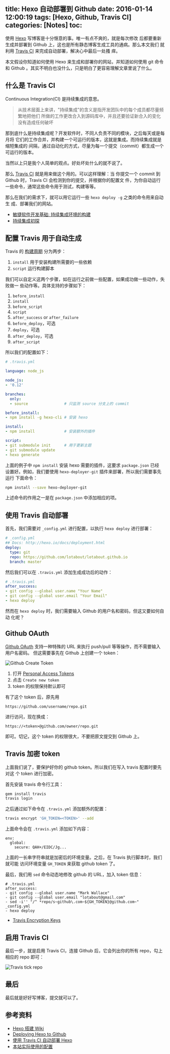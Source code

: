 title: Hexo 自动部署到 Github
date: 2016-01-14 12:00:19
tags: [Hexo, Github, Travis CI]
categories: [Notes]
toc:
---

使用 [Hexo](http://hexo.io/) 写博客是十分惬意的事。唯一有点不爽的，就是每次修改
后都要重新生成并部署到 Github 上，这也是所有静态博客生成工具的通病。那么本文我们
就利用 [Travis CI](https://travis-ci.org/) 来完成自动部署，解决心中最后一处搔
痒。

本文假设你知道如何使用 Hexo 来生成和部署你的网站，并知道如何使用 git 命令和
Github 。其实不明白也没什么，只是明白了更容易理解文章里说了什么。

## 什么是 Travis CI

Continuous Integration(CI) 是持续集成的意思。

> 从技术层面上来讲，"持续集成"的含义是指开发团队中的每个成员都尽量频繁地把他们
> 所做的工作更改合入到源码库中，并且还要验证新合入的变化没有造成任何破坏

那到底什么是持续集成呢？开发软件时，不同人负责不同的模块，之后每天或是每月将
它们的工作合并，并构建一个可运行的版本，这就是集成。而持续集成就是缩短集成的
间隔，通过自动化的方式，尽量为每一个提交（commit）都生成一个可运行的版本。

当然以上只是我个人简单的观点。好处坏处什么的就不说了。

那么 [Travis CI](https://travis-ci.org/) 就是用来做这个用的。可以这样理解：当
你提交一个 commit 到 Github 时，Travis CI 会检测到你的提交，并根据你的配置文
件，为你自动运行一些命令，通常这些命令用于测试，构建等等。

那么在我们的需求下，就可以用它运行一些 `hexo deploy -g` 之类的命令用来自动生
成、部署我们的网站。

- [敏捷软件开发基础: 持续集成环境的构建](https://www.ibm.com/developerworks/cn/java/j-build/)
- [持续集成初探](http://www.cnblogs.com/helloIT/p/4923492.html)

## 配置 Travis 用于自动生成

Travis 的 [构建周期](https://docs.travis-ci.com/user/customizing-the-build/#The-Build-Lifecycle)
分为两步：

1. `install` 用于安装构建所需要的一些依赖
2. `script` 运行构建脚本

我们可以自定义这两个步骤，如在运行之前做一些配置，如果成功做一些动作，失败做一
些动作等。具体支持的步骤如下：

1. `before_install`
1. `install`
1. `before_script`
1. `script`
1. `after_success` or `after_failure`
1. `before_deploy`，可选
1. `deploy`，可选
1. `after_deploy`，可选
1. `after_script`

所以我们的配置如下：

```yaml
# .travis.yml

language: node_js

node_js:
- '0.12'

branches:
  only:
  - source                # 只监测 source 分支上的 commit

before_install:
- npm install -g hexo-cli # 安装 hexo

install:
- npm install             # 安装额外的插件

script:
- git submodule init      # 用于更新主题
- git submodule update
- hexo generate
```

上面的例子中 `npm install` 安装 hexo 需要的插件，这要求 `package.json` 已经
设置好。例如，我们要使用 `hexo-deployer-git` 插件来部署，所以我们需要事先运行
下面命令：

```sh
npm install --save hexo-deployer-git
```

上述命令的作用之一是在 `package.json` 中添加相应的项。

## 使用 Travis 自动部署

首先，我们需要对 `_config.yml` 进行配置，以执行 `hexo deploy` 进行部署：

```yaml
# _config.yml
## Docs: http://hexo.io/docs/deployment.html
deploy:
  type: git
  repo: https://github.com/lotabout/lotabout.github.io
  branch: master
```

然后我们可以在 `.travis.yml` 添加生成成功后的动作：

```yaml
# .travis.yml
after_success:
- git config --global user.name "Your Name"
- git config --global user.email "Your Email"
- hexo deploy
```

然而在 `hexo deploy` 时，我们需要输入 Github 的用户名和密码，但这又要如何自动
化呢？

## Github OAuth

[Github
OAuth](https://github.com/blog/1270-easier-builds-and-deployments-using-git-over-https-and-oauth)
支持一种特殊的 URL 来执行 push/pull 等等操作，而不需要输入用户名密码。
但这需要事先在 Github 上创建一个 token：

![Github Create Token](2016-01-14-github-token.png)

1. 打开 [Personal Access Tokens](https://github.com/settings/tokens)
2. 点击 `Create new token`
3. token 的权限保持默认即可

有了这个 token 后，原先用

```
https://github.com/username/repo.git
```

进行访问，现在换成：

```
https://<token>@github.com/owner/repo.git
```

即可。切记，这个 token 的权限很大，不要把原文提交到 Github 上。

## Travis 加密 token

上面我们说了，要保护好你的 github token。所以我们在写入 travis 配置时要先对这
个 token 进行加密。

首先安装 travis 命令行工具：

```sh
gem install travis
travis login
```

之后通过如下命令在 `.travis.yml` 添加额外的配置：

```sh
travis encrypt 'GH_TOKEN=<TOKEN>' --add
```

上面命令会在 `.travis.yml` 添加如下内容：

```
env:
  global:
    secure: QAH+/EIDC/Jg...
```

上面的一长串字符串就是加密后的环境变量。之后，在 Travis 执行脚本时，我们就可能
访问环境变量 `GH_TOKEN` 来获取 github token 了。

最后，我们用 `sed` 命令动态地修改 github 的 URL，加入 token 信息：

```
# .travis.yml
after_success:
- git config --global user.name "Mark Wallace"
- git config --global user.email "lotabout@gmail.com"
- sed -i'' "/^ *repo/s~github\.com~${GH_TOKEN}@github.com~" _config.yml
- hexo deploy
```

- [Travis Encryption Keys](https://docs.travis-ci.com/user/encryption-keys/)

## 启用 Travis CI

最后一步，就是启用 Travis CI，连接 Github 后，它会列出你的所有 repo，勾上相应的 repo 即可：

![Travis tick repo](2016-01-14-travis.png)

## 最后

最后就是好好写博客，提交就可以了。

## 参考资料

- [Hexo 搭建 Wiki](http://www.jianshu.com/p/e7413116e9d4)
- [Deploying Hexo to Github](https://sazzer.github.io/blog/2015/05/04/Deploying-Hexo-to-Github-Pages-with-Travis/)
- [使用 Travis CI 自动部署 Hexo](https://xuanwo.org/2015/02/07/Travis-CI-Hexo-Autodeploy/)
- [本站实际使用的配置](https://github.com/lotabout/lotabout.github.io/tree/source)
